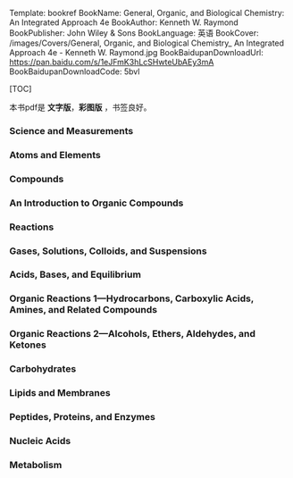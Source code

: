 Template: bookref
BookName: General, Organic, and Biological Chemistry: An Integrated Approach 4e
BookAuthor: Kenneth W. Raymond
BookPublisher: John Wiley & Sons
BookLanguage: 英语
BookCover: /images/Covers/General, Organic, and Biological Chemistry_ An Integrated Approach 4e - Kenneth W. Raymond.jpg
BookBaidupanDownloadUrl: https://pan.baidu.com/s/1eJFmK3hLcSHwteUbAEy3mA 
BookBaidupanDownloadCode: 5bvl

[TOC]

本书pdf是 **文字版**，**彩图版** ，书签良好。


### Science and Measurements 
### Atoms and Elements 

### Compounds 
### An Introduction to Organic Compounds 
### Reactions 

### Gases, Solutions, Colloids, and Suspensions 
### Acids, Bases, and Equilibrium 

### Organic Reactions 1—Hydrocarbons, Carboxylic Acids, Amines, and Related Compounds 
### Organic Reactions 2—Alcohols, Ethers, Aldehydes, and Ketones 

### Carbohydrates 
### Lipids and Membranes 
### Peptides, Proteins, and Enzymes 

### Nucleic Acids 
### Metabolism